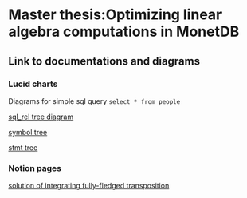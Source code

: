 # Master thesis:Optimizing linear algebra computations in MonetDB

## Link to documentations and diagrams

### Lucid charts

Diagrams for simple sql query `select * from people`

[sql_rel tree diagram](https://lucid.app/lucidchart/ee63c1b8-f6ee-41bc-8e86-a121bb6c8aa6/edit?viewport_loc=-1361%2C-556%2C4280%2C2282%2C0_0&invitationId=inv_821a3c09-0a8d-4453-bee1-a94bbcce153a)


[symbol tree](https://lucid.app/lucidchart/419253b1-f121-4d3c-a321-178f30f7301b/edit?invitationId=inv_44fbaa6f-546b-469a-9720-4547496984d9)

[stmt tree](https://lucid.app/lucidchart/f7454b6e-c849-4761-b383-f3a19a0e1cce/edit?viewport_loc=-1467%2C445%2C5921%2C3157%2C0_0&invitationId=inv_0618883d-8ddc-438c-8fa5-293384ba52ca)

### Notion pages

[solution of integrating fully-fledged transposition](https://wax-elephant-c41.notion.site/Deal-with-transposition-in-all-situations-of-sql-operations-80b195c5337b48c8ba43740bff35962d?pvs=4)